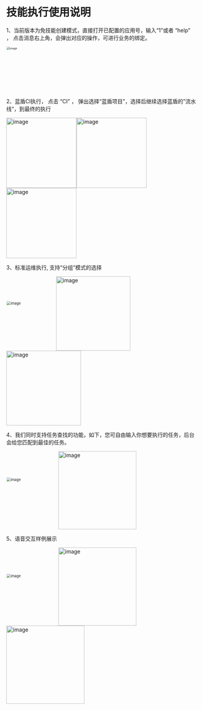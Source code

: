 # 技能执行使用说明

1、当前版本为免技能创建模式，直接打开已配置的应用号，输入“1”或者 “help” ， 点击消息右上角，会弹出对应的操作，可进行业务的绑定。

<img title="" src="../resource/img/help.jpg" alt="image" style="zoom: 50%;" data-align="inline" width="240">

2、蓝盾CI执行， 点击 “CI” ， 弹出选择“蓝盾项目”，选择后继续选择蓝盾的”流水线“，到最终的执行

<img title="" src="../resource/img/ci1.jpg" alt="image" data-align="inline" width="186"><img title="" src="../resource/img/ci2.jpg" alt="image" width="186"><img title="" src="../resource/img/ci3.jpg" alt="image" width="186">



3、标准运维执行, 支持“分组”模式的选择

<img title="" src="../resource/img/sops1.jpg" alt="image" style="zoom: 67%;" width="197"><img title="" src="../resource/img/sops2.jpg" alt="image" width="197"><img title="" src="../resource/img/sops3.jpg" alt="image" width="198">

4、我们同时支持任务查找的功能，如下，您可自由输入你想要执行的任务，后台会给您匹配到最佳的任务。

<img title="" src="../resource/img/kills_find1.jpg" alt="image" style="zoom: 67%;" width="206"><img title="" src="../resource/img/kills_find2.jpg" alt="image" width="207">

5、语音交互样例展示

<img title="" src="../resource/img/voice.png" alt="image" style="zoom: 67%;" width="206"><img title="" src="../resource/img/voice2.png" alt="image" width="207"><img title="" src="../resource/img/voice3.png" alt="image" width="207">
